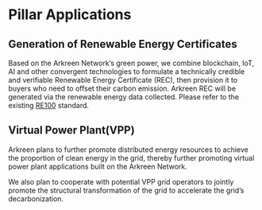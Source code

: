 # Pillar Applications

## Generation of Renewable Energy Certificates

Based on the Arkreen Network’s green power, we combine blockchain, IoT, AI and other convergent technologies to formulate a technically credible and verifiable Renewable Energy Certificate (REC), then provision it to buyers who need to offset their carbon emission. Arkreen REC will be generated via the renewable energy data collected. Please refer to the existing [RE100](https://www.there100.org/) standard.

## Virtual Power Plant(VPP)

Arkreen plans to further promote distributed energy resources to achieve the proportion of clean energy in the grid, thereby further promoting virtual power plant applications built on the Arkreen Network.

We also plan to cooperate with potential VPP grid operators to jointly promote the structural transformation of the grid to accelerate the grid’s decarbonization.
